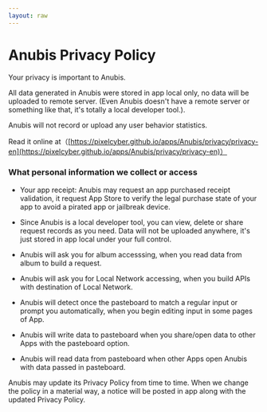 ```yaml
---
layout: raw
---
```


# Anubis Privacy Policy

Your privacy is important to Anubis. 

All data generated in Anubis were stored in app local only, no data will be uploaded to remote server. (Even Anubis doesn't have a remote server or something like that, it's totally a local developer tool.).

Anubis will not record or upload any user behavior statistics.


Read it online at（[https://pixelcyber.github.io/apps/Anubis/privacy/privacy-en](https://pixelcyber.github.io/apps/Anubis/privacy/privacy-en)）


### What personal information we collect or access

- Your app receipt: Anubis may request an app purchased receipt validation, it request App Store to verify the legal purchase state of your app to avoid a pirated app or jailbreak device. 

- Since Anubis is a local developer tool, you can view, delete or share request records as you need. Data will not be uploaded anywhere, it's just stored in app local under your full control.

- Anubis will ask you for album accesssing, when you read data from album to build a request.

- Anubis will ask you for Local Network accessing, when you build  APIs with destination of Local Network.

- Anubis will detect once the pasteboard to match a regular input or prompt you automatically, when you begin editing input in some pages of App.

- Anubis will write data to pasteboard when you share/open data to other Apps with the pasteboard option.

- Anubis will read data from pasteboard when other Apps open Anubis with data passed in pasteboard.


Anubis may update its Privacy Policy from time to time. When we change the policy in a material way, a notice will be posted in app along with the updated Privacy Policy.
